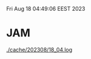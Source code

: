 Fri Aug 18 04:49:06 EEST 2023
# JAM
<a href='./cache/202308/18_04.log'>./cache/202308/18_04.log</a>
